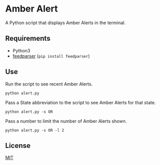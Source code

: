 # Amber Alert

A Python script that displays Amber Alerts in the terminal.

## Requirements

* Python3
* [feedparser](https://pypi.org/project/feedparser/) (`pip install feedparser`)

## Use

Run the script to see recent Amber Alerts.

`python alert.py`

Pass a State abbreviation to the script to see Amber Alerts for that state.

`python alert.py -s OR`

Pass a number to limit the number of Amber Alerts shown.

`python alert.py -s OR -l 2`

## License

[MIT](https://mit-license.org/)

